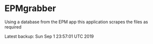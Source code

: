 # EPMgrabber
Using a database from the EPM app this application scrapes the files as required


Latest backup: Sun Sep 1 23:57:01 UTC 2019
